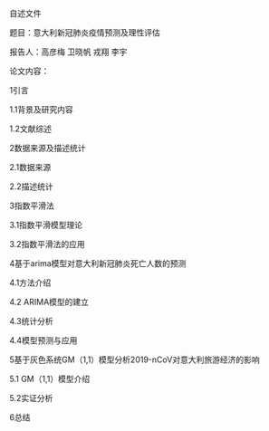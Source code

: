 自述文件

题目：意大利新冠肺炎疫情预测及理性评估

报告人：高彦梅 卫晓帆 戎翔 李宇

论文内容：

1引言

1.1背景及研究内容

1.2文献综述

2数据来源及描述统计

2.1数据来源

2.2描述统计

3指数平滑法

3.1指数平滑模型理论

3.2指数平滑法的应用

4基于arima模型对意大利新冠肺炎死亡人数的预测

4.1方法介绍

4.2 ARIMA模型的建立

4.3统计分析

4.4模型预测与应用

5基于灰色系统GM（1,1）模型分析2019-nCoV对意大利旅游经济的影响

5.1 GM（1,1）模型介绍

5.2实证分析

6总结
